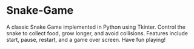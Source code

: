 # Snake-Game
A classic Snake Game implemented in Python using Tkinter. Control the snake to collect food, grow longer, and avoid collisions. Features include start, pause, restart, and a game over screen. Have fun playing!
